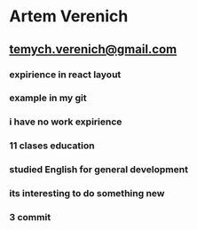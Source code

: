 # Artem Verenich
## temych.verenich@gmail.com
### expirience in react layout
### example in my git
### i have no work expirience
### 11 clases education
### studied English for general development
### its interesting to do something new
### 3 commit 
